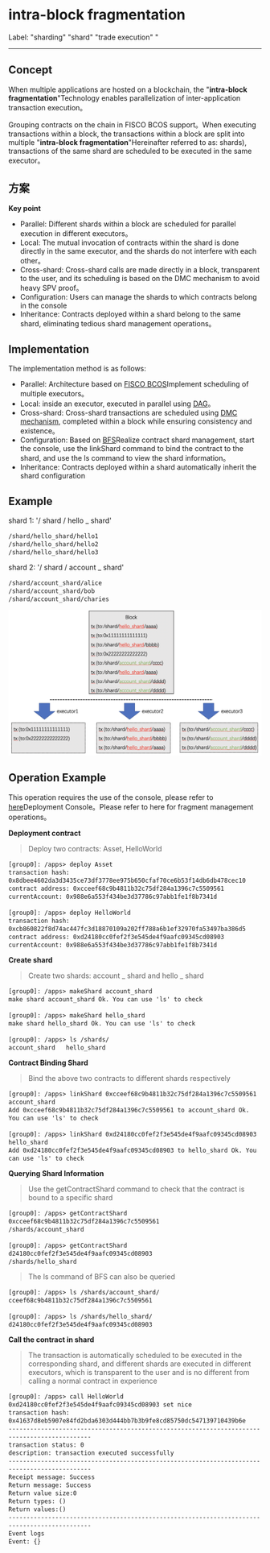 # intra-block fragmentation
Label: "sharding" "shard" "trade execution" "

-------

## Concept

When multiple applications are hosted on a blockchain, the "**intra-block fragmentation**"Technology enables parallelization of inter-application transaction execution。

Grouping contracts on the chain in FISCO BCOS support。When executing transactions within a block, the transactions within a block are split into multiple "**intra-block fragmentation**"Hereinafter referred to as: shards), transactions of the same shard are scheduled to be executed in the same executor。

## 方案

**Key point**

* Parallel: Different shards within a block are scheduled for parallel execution in different executors。
* Local: The mutual invocation of contracts within the shard is done directly in the same executor, and the shards do not interfere with each other。
* Cross-shard: Cross-shard calls are made directly in a block, transparent to the user, and its scheduling is based on the DMC mechanism to avoid heavy SPV proof。
* Configuration: Users can manage the shards to which contracts belong in the console
* Inheritance: Contracts deployed within a shard belong to the same shard, eliminating tedious shard management operations。

## Implementation

The implementation method is as follows:

* Parallel: Architecture based on [FISCO BCOS](../architecture.md)Implement scheduling of multiple executors。
* Local: inside an executor, executed in parallel using [DAG](./dag.md)。
* Cross-shard: Cross-shard transactions are scheduled using [DMC mechanism](./dmc.md), completed within a block while ensuring consistency and existence。
* Configuration: Based on [BFS](../contract_directory.md)Realize contract shard management, start the console, use the linkShard command to bind the contract to the shard, and use the ls command to view the shard information。
* Inheritance: Contracts deployed within a shard automatically inherit the shard configuration

## Example

shard 1: '/ shard / hello _ shard'

```
/shard/hello_shard/hello1
/shard/hello_shard/hello2
/shard/hello_shard/hello3
```

shard 2: '/ shard / account _ shard'

```
/shard/account_shard/alice
/shard/account_shard/bob
/shard/account_shard/charies
```



![](../../../images/parallel/sharding.png)



## Operation Example

This operation requires the use of the console, please refer to [here](../../operation_and_maintenance/console/console_config.md)Deployment Console。Please refer to here for fragment management operations。

**Deployment contract**

> Deploy two contracts: Asset, HelloWorld

```
[group0]: /apps> deploy Asset 
transaction hash: 0x8dbee4602da3d3435ce73df3778ee975b650cfaf70ce6b53f14db6db478cec10
contract address: 0xcceef68c9b4811b32c75df284a1396c7c5509561
currentAccount: 0x988e6a553f434be3d37786c97abb1fe1f8b7341d

[group0]: /apps> deploy HelloWorld 
transaction hash: 0xcb860822f8d74ac447fc3d18870109a202ff788a6b1ef32970fa53497ba386d5
contract address: 0xd24180cc0fef2f3e545de4f9aafc09345cd08903
currentAccount: 0x988e6a553f434be3d37786c97abb1fe1f8b7341d
```

**Create shard**

> Create two shards: account _ shard and hello _ shard

```
[group0]: /apps> makeShard account_shard
make shard account_shard Ok. You can use 'ls' to check

[group0]: /apps> makeShard hello_shard
make shard hello_shard Ok. You can use 'ls' to check

[group0]: /apps> ls /shards/
account_shard   hello_shard 
```

**Contract Binding Shard**

> Bind the above two contracts to different shards respectively

```
[group0]: /apps> linkShard 0xcceef68c9b4811b32c75df284a1396c7c5509561 account_shard
Add 0xcceef68c9b4811b32c75df284a1396c7c5509561 to account_shard Ok. You can use 'ls' to check

[group0]: /apps> linkShard 0xd24180cc0fef2f3e545de4f9aafc09345cd08903 hello_shard
Add 0xd24180cc0fef2f3e545de4f9aafc09345cd08903 to hello_shard Ok. You can use 'ls' to check
```

**Querying Shard Information**

> Use the getContractShard command to check that the contract is bound to a specific shard

```
[group0]: /apps> getContractShard 0xcceef68c9b4811b32c75df284a1396c7c5509561
/shards/account_shard

[group0]: /apps> getContractShard d24180cc0fef2f3e545de4f9aafc09345cd08903
/shards/hello_shard
```

> The ls command of BFS can also be queried

```
[group0]: /apps> ls /shards/account_shard/
cceef68c9b4811b32c75df284a1396c7c5509561   

[group0]: /apps> ls /shards/hello_shard/
d24180cc0fef2f3e545de4f9aafc09345cd08903 
```

**Call the contract in shard**

> The transaction is automatically scheduled to be executed in the corresponding shard, and different shards are executed in different executors, which is transparent to the user and is no different from calling a normal contract in experience

``` 
[group0]: /apps> call HelloWorld 0xd24180cc0fef2f3e545de4f9aafc09345cd08903 set nice
transaction hash: 0x41637d8eb5907e84fd2bda6303d444bb7b3b9fe8cd85750dc547139710439b6e
---------------------------------------------------------------------------------------------
transaction status: 0
description: transaction executed successfully
---------------------------------------------------------------------------------------------
Receipt message: Success
Return message: Success
Return value size:0
Return types: ()
Return values:()
---------------------------------------------------------------------------------------------
Event logs
Event: {}
```

